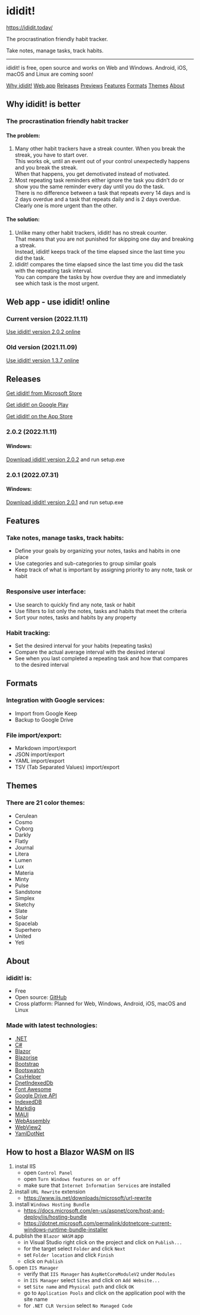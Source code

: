 ididit!
=======

https://ididit.today/

The procrastination friendly habit tracker.  

Take notes, manage tasks, track habits.

* * *

ididit! is free, open source and works on Web and Windows. Android, iOS, macOS and Linux are coming soon!

[Why ididit!](#why) [Web app](#webapp) [Releases](#releases) [Previews](#previews) [Features](#features) [Formats](#formats) [Themes](#themes) [About](#about)

## Why ididit! is better

### The procrastination friendly habit tracker

#### The problem:

1.  Many other habit trackers have a streak counter. When you break the streak, you have to start over.  
    This works ok, until an event out of your control unexpectedly happens and you break the streak.  
    When that happens, you get demotivated instead of motivated.
2.  Most repeating task reminders either ignore the task you didn't do or show you the same reminder every day until you do the task.  
    There is no difference between a task that repeats every 14 days and is 2 days overdue and a task that repeats daily and is 2 days overdue.  
    Clearly one is more urgent than the other.

#### The solution:

1.  Unlike many other habit trackers, ididit! has no streak counter.  
    That means that you are not punished for skipping one day and breaking a streak.  
    Instead, ididit! keeps track of the time elapsed since the last time you did the task.
2.  ididit! compares the time elapsed since the last time you did the task with the repeating task interval.  
    You can compare the tasks by how overdue they are and immediately see which task is the most urgent.

## Web app - use ididit! online

### Current version (2022.11.11)

[Use ididit! version 2.0.2 online](https://app.ididit.today)

### Old version (2021.11.09)

[Use ididit! version 1.3.7 online](https://old.ididit.today)

## Releases

[Get ididit! from Microsoft Store](https://apps.microsoft.com/store/detail/ididit/9P5L0K28XWM3)

[Get ididit! on Google Play](https://play.google.com/store/apps/details?id=com.jinjinov.ididit)

[Get ididit! on the App Store](https://apps.apple.com/us/app/ididit-habit-tracker/id1659289949)

### 2.0.2 (2022.11.11)

#### Windows:

[Download ididit! version 2.0.2](https://ididit.today/download/ididit.2.0.2.zip) and run setup.exe

### 2.0.1 (2022.07.31)

#### Windows:

[Download ididit! version 2.0.1](https://ididit.today/download/ididit.2.0.1.zip) and run setup.exe

## Features

### Take notes, manage tasks, track habits:

*   Define your goals by organizing your notes, tasks and habits in one place
*   Use categories and sub-categories to group similar goals
*   Keep track of what is important by assigning priority to any note, task or habit

### Responsive user interface:

*   Use search to quickly find any note, task or habit
*   Use filters to list only the notes, tasks and habits that meet the criteria
*   Sort your notes, tasks and habits by any property

### Habit tracking:

*   Set the desired interval for your habits (repeating tasks)
*   Compare the actual average interval with the desired interval
*   See when you last completed a repeating task and how that compares to the desired interval

## Formats

### Integration with Google services:

*   Import from Google Keep
*   Backup to Google Drive

### File import/export:

*   Markdown import/export
*   JSON import/export
*   YAML import/export
*   TSV (Tab Separated Values) import/export

## Themes

### There are 21 color themes:

*   Cerulean
*   Cosmo
*   Cyborg
*   Darkly
*   Flatly
*   Journal
*   Litera
*   Lumen
*   Lux
*   Materia
*   Minty
*   Pulse
*   Sandstone
*   Simplex
*   Sketchy
*   Slate
*   Solar
*   Spacelab
*   Superhero
*   United
*   Yeti

## About

### ididit! is:

*   Free
*   Open source: [GitHub](https://github.com/Jinjinov/Ididit)
*   Cross platform: Planned for Web, Windows, Android, iOS, macOS and Linux

### Made with latest technologies:

*   [.NET](https://dotnet.microsoft.com/en-us/download/dotnet)
*   [C#](https://docs.microsoft.com/en-us/dotnet/csharp/)
*   [Blazor](https://dotnet.microsoft.com/en-us/apps/aspnet/web-apps/blazor)
*   [Blazorise](https://blazorise.com/)
*   [Bootstrap](https://getbootstrap.com/)
*   [Bootswatch](https://bootswatch.com/)
*   [CsvHelper](https://joshclose.github.io/CsvHelper/)
*   [DnetIndexedDb](https://github.com/amuste/DnetIndexedDb)
*   [Font Awesome](https://fontawesome.com/)
*   [Google Drive API](https://developers.google.com/api-client-library/dotnet)
*   [IndexedDB](https://www.w3.org/TR/IndexedDB/)
*   [Markdig](https://github.com/xoofx/markdig)
*   [MAUI](https://docs.microsoft.com/en-us/dotnet/maui/)
*   [WebAssembly](https://webassembly.org/)
*   [WebView2](https://developer.microsoft.com/en-us/microsoft-edge/webview2/)
*   [YamlDotNet](https://aaubry.net/pages/yamldotnet.html)

## How to host a Blazor WASM on IIS

1. instal IIS
    - open `Control Panel`
    - open `Turn Windows features on or off`
    - make sure that `Internet Information Services` are installed
2. install `URL Rewrite` extension
    - https://www.iis.net/downloads/microsoft/url-rewrite
3. install `Windows Hosting Bundle`
    - https://docs.microsoft.com/en-us/aspnet/core/host-and-deploy/iis/hosting-bundle
    - https://dotnet.microsoft.com/permalink/dotnetcore-current-windows-runtime-bundle-installer
4. publish the `Blazor WASM` app
    - in Visual Studio right click on the project and click on `Publish...`
    - for the target select `Folder` and click `Next`
    - set `Folder location` and click `Finish`
    - click on `Publish`
5. open `IIS Manager`
    - verify that `IIS Manager` has `AspNetCoreModuleV2` under `Modules`
    - in `IIS Manager` select `Sites` and click on `Add Website...`
    - set `Site name` and `Physical path` and click `OK`
    - go to `Application Pools` and click on the application pool with the site name
    - for `.NET CLR Version` select `No Managed Code`
